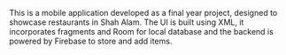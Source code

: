 This is a mobile application developed as a final year project, designed to showcase restaurants in Shah Alam. The UI is built using XML, it incorporates fragments and Room for local database and the backend is powered by Firebase to store and add items.
